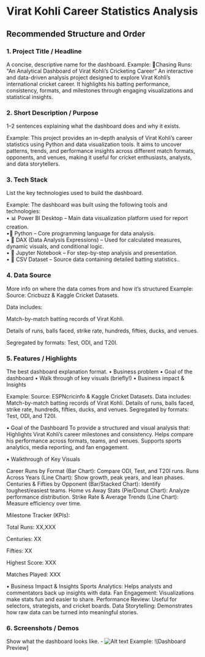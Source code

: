 # Virat Kohli Career Statistics Analysis
## Recommended Structure and Order
### 1.	Project Title / Headline
A concise, descriptive name for the dashboard.
Example: 
🏏Chasing Runs: "An Analytical Dashboard of Virat Kohli’s Cricketing Career”
An interactive and data-driven analysis project designed to explore Virat Kohli’s international cricket career. It highlights his batting performance, consistency, formats, and milestones through engaging visualizations and statistical insights.

### 2.	Short Description / Purpose
1–2 sentences explaining what the dashboard does and why it exists.

Example: 
This project provides an in-depth analysis of Virat Kohli’s career statistics using Python and data visualization tools. It aims to uncover patterns, trends, and performance insights across different match formats, opponents, and venues, making it useful for cricket enthusiasts, analysts, and data storytellers.
### 3.	Tech Stack
List the key technologies used to build the dashboard.

Example:
The dashboard was built using the following tools and technologies:<br>
•	📊 Power BI Desktop – Main data visualization platform used for report creation.<br>
•🐍 Python – Core programming language for data analysis.<br>
•	🧠 DAX (Data Analysis Expressions) – Used for calculated measures, dynamic visuals, and conditional logic.<br>
•	📝 Jupyter Notebook – For step-by-step analysis and presentation.<br>
•	📂 CSV Dataset – Source data containing detailed batting statistics..

### 4.	Data Source
More info on where the data comes from and how it’s structured
Example:
Source: Cricbuzz & Kaggle Cricket Datasets.

Data includes:

Match-by-match batting records of Virat Kohli.

Details of runs, balls faced, strike rate, hundreds, fifties, ducks, and venues.

Segregated by formats: Test, ODI, and T20I.

### 5.	Features / Highlights
The best dashboard explanation format. 
•	Business problem
•	Goal of the dashboard
•	Walk through of key visuals (briefly!)
•	Business impact & Insights

Example:
Source: ESPNcricinfo & Kaggle Cricket Datasets.
Data includes:
Match-by-match batting records of Virat Kohli.
Details of runs, balls faced, strike rate, hundreds, fifties, ducks, and venues.
Segregated by formats: Test, ODI, and T20I.

•	Goal of the Dashboard
To provide a structured and visual analysis that:
Highlights Virat Kohli’s career milestones and consistency.
Helps compare his performance across formats, teams, and venues.
Supports sports analytics, media reporting, and fan engagement.

•	Walkthrough of Key Visuals

Career Runs by Format (Bar Chart): Compare ODI, Test, and T20I runs.
Runs Across Years (Line Chart): Show growth, peak years, and lean phases.
Centuries & Fifties by Opponent (Bar/Stacked Chart): Identify toughest/easiest teams.
Home vs Away Stats (Pie/Donut Chart): Analyze performance distribution.
Strike Rate & Average Trends (Line Chart): Measure efficiency over time.

Milestone Tracker (KPIs):

Total Runs: XX,XXX

Centuries: XX

Fifties: XX

Highest Score: XXX

Matches Played: XXX

•	Business Impact & Insights
Sports Analytics: Helps analysts and commentators back up insights with data.
Fan Engagement: Visualizations make stats fun and easier to share.
Performance Review: Useful for selectors, strategists, and cricket boards.
Data Storytelling: Demonstrates how raw data can be turned into meaningful stories.

### 6.	Screenshots / Demos
Show what the dashboard looks like. - ![Alt text](https://github.com/username/repo/assets/image.png)
Example: ![Dashboard Preview]
